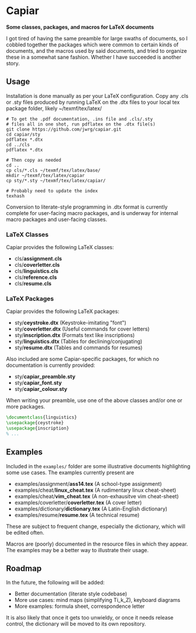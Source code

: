 # Capiar

**Some classes, packages, and macros for LaTeX documents**

I got tired of having the same preamble for large swaths of documents, so I cobbled
together the packages which were common to certain kinds of documents, and the macros
used by said documents, and tried to organize these in a somewhat sane fashion.  Whether
I have succeeded is another story.

## Usage

Installation is done manually as per your LaTeX
configuration.  Copy any .cls or .sty files produced
by running LaTeX on the .dtx files to your local
tex package folder, likely ~/texmf/tex/latex/
```Shell
# To get the .pdf documentation, .ins file and .cls/.sty
# files all in one shot, run pdflatex on the .dtx file(s)
git clone https://github.com/jwrg/capiar.git
cd capiar/sty
pdflatex *.dtx
cd ../cls
pdflatex *.dtx

# Then copy as needed
cd ..
cp cls/*.cls ~/texmf/tex/latex/base/
mkdir ~/texmf/tex/latex/capiar
cp sty/*.sty ~/texmf/tex/latex/capiar/

# Probably need to update the index
texhash
```

Conversion to literate-style programming in .dtx
format is currently complete for user-facing
macro packages, and is underway for internal
macro packages and user-facing classes.

### LaTeX Classes

Capiar provides the following LaTeX classes:

- cls/__assignment.cls__
- cls/__coverletter.cls__
- cls/__linguistics.cls__
- cls/__reference.cls__
- cls/__resume.cls__

### LaTeX Packages

Capiar provides the following LaTeX packages:

- sty/__ceystroke.dtx__ (Keystroke-imitating "font")
- sty/__coverletter.dtx__ (Useful commands for cover letters)
- sty/__inscription.dtx__ (Formats text like inscriptions)
- sty/__linguistics.dtx__ (Tables for declining/conjugating)
- sty/__resume.dtx__ (Tables and commands for resumes)

Also included are some Capiar-specific packages, for
which no documentation is currently provided:

- sty/__capiar\_preamble.sty__
- sty/__capiar\_font.sty__
- sty/__capiar\_colour.sty__

When writing your preamble, use one of the above classes
and/or one or more packages.

```LaTeX
\documentclass{linguistics}
\usepackage{ceystroke}
\usepackage{inscription}
% ...
```

## Examples

Included in the `examples/` folder are some illustrative documents highlighting some use
cases.  The examples currently present are
- examples/assignment/__ass14.tex__ (A school-type assignment)
- examples/cheat/__linux\_cheat.tex__ (A rudimentary linux cheat-sheet)
- examples/cheat/__vim\_cheat.tex__ (A non-exhausitve vim cheat-sheet)
- examples/coverletter/__coverletter.tex__ (A cover letter)
- examples/dictionary/__dictionary.tex__ (A Latin-English dictionary)
- examples/resume/__resume.tex__ (A technical resume)

These are subject to frequent change, especially the dictionary, which will be
edited often.

Macros are (poorly) documented in the resource files in which they appear.  The examples
may be a better way to illustrate their usage.

## Roadmap

In the future, the following will be added:

- Better documentation (literate style codebase)
- More use cases: mind maps (simplifying Ti_k_Z), keyboard diagrams
- More examples: formula sheet, correspondence letter

It is also likely that once it gets too unwieldy, or once it needs
release control, the dictionary will be moved to its own repository.
